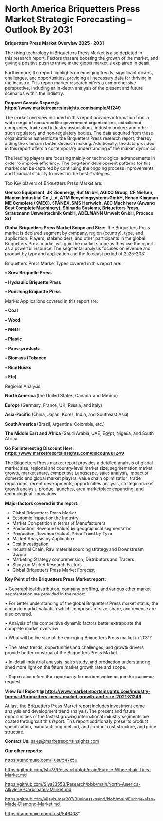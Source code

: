 # North America Briquetters Press Market Strategic Forecasting – Outlook By 2031

<Strong> Briquetters Press Market Overview 2025 - 2031</strong>

The rising technology in Briquetters Press Market is also depicted in this research report. Factors that are boosting the growth of the market, and giving a positive push to thrive in the global market is explained in detail.

Furthermore, the report highlights on emerging trends, significant drivers, challenges, and opportunities, providing all necessary data for thriving in the industry. This report market research offers a comprehensive perspective, including an in-depth analysis of the present and future scenarios within the industry.

<strong>Request Sample Report @ <a href=https://www.marketreportsinsights.com/sample/81249>https://www.marketreportsinsights.com/sample/81249</a></strong>

The market overview included in this report provides information from a wide range of resources like government organizations, established companies, trade and industry associations, industry brokers and other such regulatory and non-regulatory bodies. The data acquired from these organizations authenticate the Briquetters Press research report, thereby aiding the clients in better decision making. Additionally, the data provided in this report offers a contemporary understanding of the market dynamics.

The leading players are focusing mainly on technological advancements in order to improve efficiency. The long-term development patterns for this market can be captured by continuing the ongoing process improvements and financial stability to invest in the best strategies.

Top Key players of Briquetters Press Market are:

<strong>Gensco Equipment, JK Bioenergy, Ruf GmbH, AGICO Group, CF Nielsen, Maxton Industrial Co.,Ltd, ATM Recyclingsystems GmbH, Henan Kingman ME Complete (KMEC), SPÄNEX, SMS Hertwich, ABC Machinery (Anyang Best Complete Machinery), Shimada Systems, Briquetters Press, Strautmann Umwelttechnik GmbH, ADELMANN Umwelt GmbH, Prodeco Srl</strong>

<strong><b>Global Briquetters Press Market Scope and Size:</b></strong>
The Briquetters Press market is declared segment by company, region (country), type, and application. Players, stakeholders, and other participants in the global Briquetters Press market will gain the market scope as they use the report as a powerful resource. The segmental analysis focuses on revenue and product by type and application and the forecast period of 2025-2031.

Briquetters Press Market Types covered in this report are:

<strong>• Srew Briquette Press

• Hydraulic Briquette Press

• Punching Briquette Press</strong>

Market Applications covered in this report are:

<strong>• Coal

• Wood

• Metal

• Plastic

• Paper products

• Biomass (Tobacco

• Rice Husks

• Etc)</strong> 

Regional Analysis

<strong>North America</strong> (the United States, Canada, and Mexico)

<strong>Europe</strong> (Germany, France, UK, Russia, and Italy)

<strong>Asia-Pacific</strong> (China, Japan, Korea, India, and Southeast Asia)

<strong>South America</strong> (Brazil, Argentina, Colombia, etc.)

<strong>The Middle East and Africa</strong> (Saudi Arabia, UAE, Egypt, Nigeria, and South Africa)

<strong>Go For Interesting Discount Here: <a href=https://www.marketreportsinsights.com/discount/81249>https://www.marketreportsinsights.com/discount/81249</a></strong>

The Briquetters Press market report provides a detailed analysis of global market size, regional and country-level market size, segmentation market growth, market share, competitive Landscape, sales analysis, impact of domestic and global market players, value chain optimization, trade regulations, recent developments, opportunities analysis, strategic market growth analysis, product launches, area marketplace expanding, and technological innovations.

<strong><b>Major factors covered in the report:</b></strong>
<ul>
  <li>Global Briquetters Press Market </li>
  <li>Economic Impact on the Industry</li>
  <li>Market Competition in terms of Manufacturers</li>
  <li>Production, Revenue (Value) by geographical segmentation</li>
  <li>Production, Revenue (Value), Price Trend by Type</li>
  <li>Market Analysis by Application</li>
  <li>Cost Investigation</li>
  <li>Industrial Chain, Raw material sourcing strategy and Downstream Buyers</li>
  <li>Marketing Strategy comprehension, Distributors and Traders</li>
  <li>Study on Market Research Factors</li>
  <li>Global Briquetters Press Market Forecast</li>
</ul>

<strong><b>Key Point of the Briquetters Press Market report:</b></strong>

• Geographical distribution, company profiling, and various other market segmentation are provided in the report.

• For better understanding of the global Briquetters Press market status, the accurate market valuation which comprises of size, share, and revenue are also covered.

• Analysis of the competitive dynamic factors better extrapolate the complete market overview

• What will be the size of the emerging Briquetters Press market in 2031?

• The latest trends, opportunities and challenges, and growth drivers provide better construal of the Briquetters Press Market.

• In-detail industrial analysis, sales study, and production understanding shed more light on the future market growth rate and scope.

• Report also offers the opportunity for customization as per the customer request.

<strong><b>View Full Report @ <a href=https://www.marketreportsinsights.com/industry-forecast/briquetters-press-market-growth-and-size-2021-81249>https://www.marketreportsinsights.com/industry-forecast/briquetters-press-market-growth-and-size-2021-81249</a></b></strong>


At last, the Briquetters Press Market report includes investment come analysis and development trend analysis. The present and future opportunities of the fastest growing international industry segments are coated throughout this report. This report additionally presents product specification, manufacturing method, and product cost structure, and price structure.

<strong>Contact Us:</strong>
sales@marketreportsinsights.com

<strong>Our other reports:</strong>

<a href=https://tanomuno.com/illust/547650>https://tanomuno.com/illust/547650</a>

<a href=https://github.com/Ishi78/Research/blob/main/Europe-Wheelchair-Tires-Market.md>https://github.com/Ishi78/Research/blob/main/Europe-Wheelchair-Tires-Market.md</a>

<a href=https://github.com/Siya23553/Research/blob/main/North-America-Alkylene-Carbonates-Market.md>https://github.com/Siya23553/Research/blob/main/North-America-Alkylene-Carbonates-Market.md</a>

<a href=https://github.com/vijaykumar207/Business-trend/blob/main/Europe-Man-Made-Diamond-Market.md>https://github.com/vijaykumar207/Business-trend/blob/main/Europe-Man-Made-Diamond-Market.md</a>

<a href=https://tanomuno.com/illust/546408>https://tanomuno.com/illust/546408</a>"
